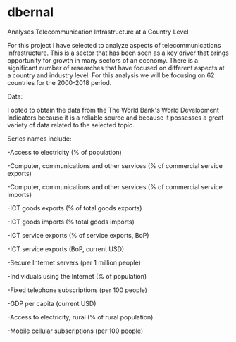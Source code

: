 # dbernal
Analyses Telecommunication Infrastructure at a Country Level

For this project I have selected to analyze aspects of telecommunications infrastructure. This is a sector that has been seen as a key driver that brings opportunity for growth in many sectors of an economy. There is a significant number of researches that have focused on different aspects at a country and industry level. For this analysis we will be focusing on 62 countries for the 2000-2018 period.

Data:

I opted to obtain the data from the The World Bank's World Development Indicators because it is a reliable source and because it possesses a great variety of data related to the selected topic.

Series names include:

-Access to electricity (% of population)

-Computer, communications and other services (% of commercial service exports)

-Computer, communications and other services (% of commercial service imports)

-ICT goods exports (% of total goods exports)

-ICT goods imports (% total goods imports)

-ICT service exports (% of service exports, BoP)

-ICT service exports (BoP, current USD)

-Secure Internet servers (per 1 million people)

-Individuals using the Internet (% of population)

-Fixed telephone subscriptions (per 100 people)

-GDP per capita (current USD)

-Access to electricity, rural (% of rural population)

-Mobile cellular subscriptions (per 100 people)

